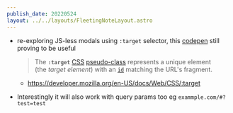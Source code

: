 ```yaml
---
publish_date: 20220524    
layout: ../../layouts/FleetingNoteLayout.astro
---
```

- re-exploring JS-less modals using `:target` selector, this [codepen](https://codepen.io/timothylong/pen/AJxrPR) still proving to be useful
		
	> The **`:target`** [CSS](https://developer.mozilla.org/en-US/docs/Web/CSS) [pseudo-class](https://developer.mozilla.org/en-US/docs/Web/CSS/Pseudo-classes) represents a unique element (the _target element_) with an [`id`](https://developer.mozilla.org/en-US/docs/Web/HTML/Global_attributes#attr-id) matching the URL's fragment.

	- https://developer.mozilla.org/en-US/docs/Web/CSS/:target

- Interestingly it will also work with query params too eg `exammple.com/#?test=test`